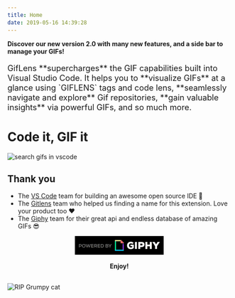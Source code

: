 ```yaml
---
title: Home
date: 2019-05-16 14:39:28
---
```


<p style="font-size: 1.5 em; font-weight: 700;">Discover our new version 2.0 with many new features, and a side bar to manage your GIFs!</p>

<p style="font-size: 1.3em;">GifLens **supercharges** the GIF capabilities built into Visual Studio Code. It helps you to **visualize GIFs** at a glance using `GIFLENS` tags and code lens, **seamlessly navigate and explore** Gif repositories, **gain valuable insights** via powerful GIFs, and so much more.</p>

# Code it, GIF it

<img src="/assets/20-search-rafiki.gif" alt="search gifs in vscode"/>

## Thank you

- The [VS Code](https://code.visualstudio.com/) team for building an awesome open source IDE 🙏
- The [Gitlens](https://github.com/eamodio/vscode-gitlens) team who helped us finding a name for this extension. Love your product too ❤️
- The [Giphy](https://giphy.com/) team for their great api and endless database of amazing GIFs 😎

<p style="text-align: center;"><a href="https://giphy.com/" ><img src="/assets/PoweredBy_200_Horizontal_Light-Backgrounds_With_Logo.gif" alt="Powered by Giphy" width="200"/></a></p>

<p style="text-align: center;"><b>Enjoy!</b></p>

<img src="https://media.giphy.com/media/PmRWBGQ1NOREN5dYxk/giphy.gif" style="margin-top: 30px; display: block; margin-left: auto; margin-right: auto;" alt="RIP Grumpy cat" />
